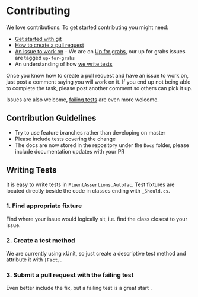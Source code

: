 # Contributing

We love contributions. To get started contributing you might need:

 - [Get started with git](http://rogerdudler.github.io/git-guide)
 - [How to create a pull request](https://help.github.com/articles/using-pull-requests)
 - [An issue to work on](https://github.com/fluentassertions/FluentAssertions.Autofac/labels/up-for-grabs) - We are on [Up for grabs](http://up-for-grabs.net/), our up for grabs issues are tagged `up-for-grabs`
 - An understanding of how [we write tests](#writing-tests)

Once you know how to create a pull request and have an issue to work on, just post a comment saying you will work on it.
If you end up not being able to complete the task, please post another comment so others can pick it up.

Issues are also welcome, [failing tests](#writing-tests) are even more welcome.

## Contribution Guidelines

 - Try to use feature branches rather than developing on master
 - Please include tests covering the change
 - The docs are now stored in the repository under the `Docs` folder, please include documentation updates with your PR

## Writing Tests

It is easy to write tests in `FluentAssertions.Autofac`. Test fixtures are located directly beside the code in classes ending with `_Should.cs`.

### 1. Find appropriate fixture

Find where your issue would logically sit, i.e. find the class closest to your issue.

### 2. Create a test method

We are currently using xUnit, so just create a descriptive test method and attribute it with `[Fact]`.

### 3. Submit a pull request with the failing test

Even better include the fix, but a failing test is a great start .
